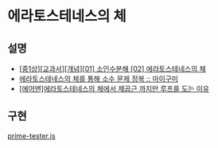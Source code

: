 # 에라토스테네스의 체
## 설명
- [[중1상][교과서][개념][01] 소인수분해 [02] 에라토스테네스의 체](https://www.youtube.com/watch?v=sV3-jnfaW2E)
- [에라토스테네스의 체를 통해 소수 문제 정복 :: 마이구미](https://mygumi.tistory.com/66)
- [[에어맨]에라토스테네스의 체에서 제곱근 까지만 루프를 도는 이유](https://develoger.kr/algorithm/%ec%97%90%eb%9d%bc%ed%86%a0%ec%8a%a4%ed%85%8c%eb%84%a4%ec%8a%a4%ec%9d%98-%ec%b2%b4%ec%97%90%ec%84%9c-%ec%a0%9c%ea%b3%b1%ea%b7%bc-%ea%b9%8c%ec%a7%80%eb%a7%8c-%eb%a3%a8%ed%94%84%eb%a5%bc-%eb%8f%84/)

## 구현
[prime-tester.js](./prime-tester.js)